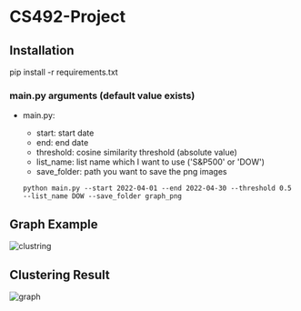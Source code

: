 # CS492-Project

## Installation   
pip install -r requirements.txt

### main.py arguments (default value exists)    
* main.py:   
    *   start: start date   
    *   end: end date   
    *   threshold: cosine similarity threshold (absolute value)   
    *   list_name: list name which I want to use ('S&P500' or 'DOW')   
    *   save_folder: path you want to save the png images   

      python main.py --start 2022-04-01 --end 2022-04-30 --threshold 0.5 --list_name DOW --save_folder graph_png

## Graph Example
![clustring](https://user-images.githubusercontent.com/87713422/168440811-dc2340d9-461c-46d2-b95f-bad813f270ad.png)


## Clustering Result
![graph](https://user-images.githubusercontent.com/87713422/168440780-b81754d2-a879-4543-9215-ca52bc7836d5.png)
